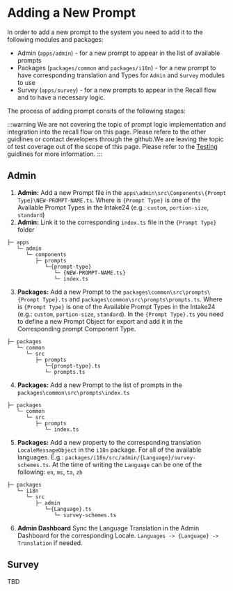 # Adding a New Prompt

In order to add a new prompt to the system you need to add it to the following modules and packages:

- Admin (`apps/admin`) - for a new prompt to appear in the list of available prompts
- Packages (`packages/common` and `packages/i18n`) - for a new prompt to have corresponding translation and Types for `Admin` and `Survey` modules to use
- Survey (`apps/survey`) - for a new prompts to appear in the Recall flow and to have a necessary logic.

The process of adding prompt consits of the following stages:

:::warning
We are not covering the topic of prompt logic implementation and integration into the recall flow on this page. Please refere to the other guidlines or contact developers through the github.We are leaving the topic of test coverage out of the scope of this page. Please refer to the [Testing](/developer/testing.html) guidlines for more information.
:::

## Admin

1. **Admin:** Add a new Prompt file in the `apps\admin\src\Components\{Prompt Type}\NEW-PROMPT-NAME.ts`. Where is `{Prompt Type}` is one of the Available Prompt Types in the Intake24 (e.g.: `custom`, `portion-size`, `standard`)
2. **Admin:** Link it to the corresponding `index.ts` file in the `{Prompt Type}` folder

```
├─ apps
   └─ admin
      └─ components
         ├─ prompts
            └─{prompt-type}
               └─ {NEW-PROMPT-NAME.ts}
               └─ index.ts
```

3. **Packages:** Add a new Prompt to the `packages\common\src\prompts\{Prompt Type}.ts` and `packages\common\src\prompts\prompts.ts`. Where is `{Prompt Type}` is one of the Available Prompt Types in the Intake24 (e.g.: `custom`, `portion-size`, `standard`). In the `{Prompt Type}.ts` you need to define a new Prompt Object for export and add it in the Corresponding prompt Component Type.

```
├─ packages
   └─ common
      └─ src
         ├─ prompts
            └─{prompt-type}.ts
            └─ prompts.ts
```

4. **Packages:** Add a new Prompt to the list of prompts in the `packages\common\src\prompts\index.ts`

```
├─ packages
   └─ common
      └─ src
         ├─ prompts
            └─ index.ts
```

5. **Packages:** Add a new property to the corresponding translation `LocaleMessageObject` in the `i18n` package. For all of the available languages. E.g.: `packages/i18n/src/admin/{Language}/survey-schemes.ts`. At the time of writing the `Language` can be one of the following: `en`, `ms`, `ta`, `zh`

```
├─ packages
   └─ i18n
      └─ src
         ├─ admin
            └─{Language}.ts
               └─ survey-schemes.ts
```

6. **Admin Dashboard** Sync the Language Translation in the Admin Dashboard for the corresponding Locale. `Languages -> {Language} -> Translation` if needed.

## Survey

TBD
